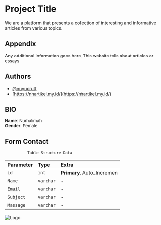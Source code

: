 # Project Title

We are a platform that presents a collection of interesting and informative articles from various topics.

## Appendix

Any additional information goes here,
This website tells about articles or essays

## Authors

- [@nuyucrutt](https://github.com/nuyucrutt)
- [https://nhartikel.my.id/](https://nhartikel.my.id/)
## BIO

<p style="font-family: 'Tilt Neon', sans-serif;">
  <b>Name</b>: Nurhalimah <br/>
  <b>Gender</b>: Female <br/>

</p>

## Form Contact

```http
          Table Structure Data
```

| Parameter   | Type        | Extra                            |
| :---------- | :---------- | :------------------------------- |
| `id`      | `int`     | **Primary**. Auto_Incremen |
| `Name`    | `varchar` | -                                |
| `Email`   | `varchar` | -                                |
| `Subject` | `varchar` | -                                |
| `Massage` | `varchar` | -                                |

![Logo](Aset/Logo-NH.png)
